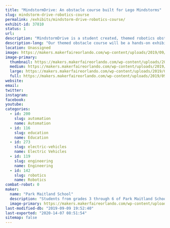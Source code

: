 ```yaml
---
title: "MindstormDrive: An obstacle course built for Lego Mindstorms"
slug: mindstorm-drive-robotics-course
permalink: /exhibits/mindstorm-drive-robotics-course/
exhibit-id: 37810
status: 1
url: 
description: "MindstormDrive is a student created, themed robotics obstacle course designed specifically with the Lego Mindstorm robots in mind! Equipped with remote controlled robots, Orlando Makers will be challenged to traverse the course to the finish line as they try to beat our course! "
description-long: "Our themed obstacle course will be a hands-on exhibit where attendees will have an opportunity to remotely control a Lego Mindstorm bot in a race around an 8 foot by 8 foot course full of traps, pits, balance beams, levelers, and so much more! The design team of 3rd - 5th grade students will be on hand as \"experts\" to guide you through the course, give pointers on how to beat their bot, and answer any questions regarding the making of our exhibit! "
location: Unassigned
image: https://makers.makerfaireorlando.com/wp-content/uploads/2019/09/20180213_115227-1-1024x768.jpg
image-primary:
  thumbnail: https://makers.makerfaireorlando.com/wp-content/uploads/2019/09/20180213_115227-1-150x150.jpg
  medium: https://makers.makerfaireorlando.com/wp-content/uploads/2019/09/20180213_115227-1-300x225.jpg
  large: https://makers.makerfaireorlando.com/wp-content/uploads/2019/09/20180213_115227-1-1024x768.jpg
  full: https://makers.makerfaireorlando.com/wp-content/uploads/2019/09/20180213_115227-1.jpg
website: 
email: 
twitter: 
instagram: 
facebook: 
youtube: 
categories:
  - id: 200
    slug: automation
    name: Automation
  - id: 116
    slug: education
    name: Education
  - id: 273
    slug: electric-vehicles
    name: Electric Vehicles
  - id: 119
    slug: engineering
    name: Engineering
  - id: 142
    slug: robotics
    name: Robotics
combat-robot: 0
maker:
  name: "Park Maitland School"
  description: "Students from grades 3 through 6 of Park Maitland School take part in programmed Design Thinking classes twice a week. In their newly renovated Maker Space, students hone their 21st Century Skills of collaboration, problem solving, creativity, and critical thinking through project based learning. Students are encouraged to tinker and are taught the design process through different modes and hands-on learning experiences. Science, technology, engineering, the arts, and math all play a role in their learning! Students further share their learning to authentic audiences through showcases, hands-on exhibits, and by creating learning experiences for others."
  image-primary: https://makers.makerfaireorlando.com/wp-content/uploads/2018/09/PMS-Logo.jpg
last-modified-db: "2019-09-09 19:52:40"
last-exported: "2020-14-07 08:51:54"
sitemap: false
---
```

